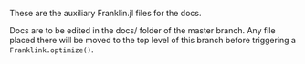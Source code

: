 These are the auxiliary Franklin.jl files for the docs.

Docs are to be edited in the docs/ folder of the master branch. Any file placed there will be moved to the top level of this branch before triggering a `Franklink.optimize()`.
